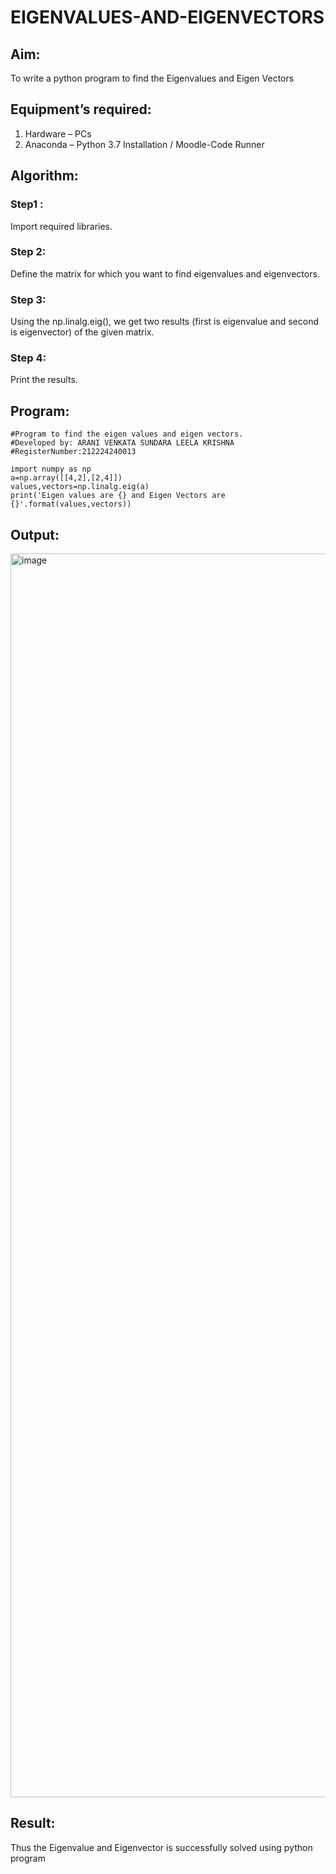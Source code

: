 # EIGENVALUES-AND-EIGENVECTORS
## Aim:
To write a python program to find the Eigenvalues and Eigen Vectors
## Equipment’s required:
1. 	Hardware – PCs
2. 	Anaconda – Python 3.7 Installation / Moodle-Code Runner
## Algorithm:
### Step1 : 
Import required libraries.
### Step 2: 
Define the matrix for which you want to find eigenvalues and eigenvectors.
### Step 3:
Using the np.linalg.eig(),  we get two results (first is eigenvalue and second is eigenvector) of the given matrix.
### Step 4:
Print the results.
## Program:
```
#Program to find the eigen values and eigen vectors.
#Developed by: ARANI VENKATA SUNDARA LEELA KRISHNA
#RegisterNumber:212224240013

import numpy as np
a=np.array([[4,2],[2,4]])
values,vectors=np.linalg.eig(a)
print('Eigen values are {} and Eigen Vectors are {}'.format(values,vectors))
```
## Output:
<img width="1755" height="1990" alt="image" src="https://github.com/user-attachments/assets/67399124-f4c3-481d-90da-e526a577f891" />

## Result:
Thus the Eigenvalue and Eigenvector is successfully solved using python program
